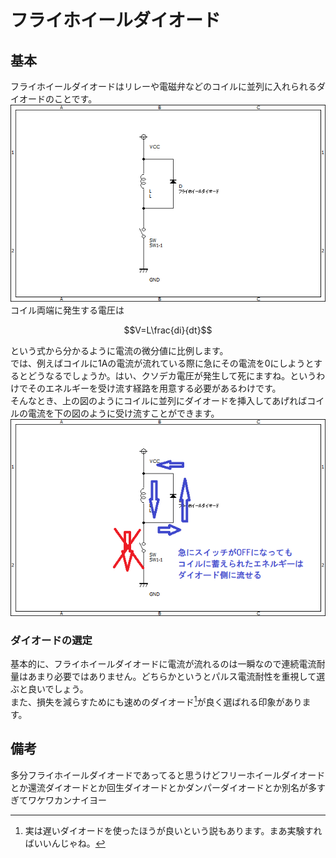 # フライホイールダイオード  

## 基本
フライホイールダイオードはリレーや電磁弁などのコイルに並列に入れられるダイオードのことです。  
![flywheel](images/flywheeldiode.png)  
コイル両端に発生する電圧は  

```math
V=L\frac{di}{dt}
```

という式から分かるように電流の微分値に比例します。  
では、例えばコイルに1Aの電流が流れている際に急にその電流を0にしようとするとどうなるでしょうか。はい、クソデカ電圧が発生して死にますね。というわけでそのエネルギーを受け流す経路を用意する必要があるわけです。  
そんなとき、上の図のようにコイルに並列にダイオードを挿入してあげればコイルの電流を下の図のように受け流すことができます。  
![flywheel2](images/flywheeldiode2.png)  

### ダイオードの選定  

基本的に、フライホイールダイオードに電流が流れるのは一瞬なので連続電流耐量はあまり必要ではありません。どちらかというとパルス電流耐性を重視して選ぶと良いでしょう。  
また、損失を減らすためにも速めのダイオード[^1]が良く選ばれる印象があります。  

## 備考  
多分フライホイールダイオードであってると思うけどフリーホイールダイオードとか還流ダイオードとか回生ダイオードとかダンパーダイオードとか別名が多すぎてワケワカンナイヨー

[^1]:実は遅いダイオードを使ったほうが良いという説もあります。まあ実験すればいいんじゃね。